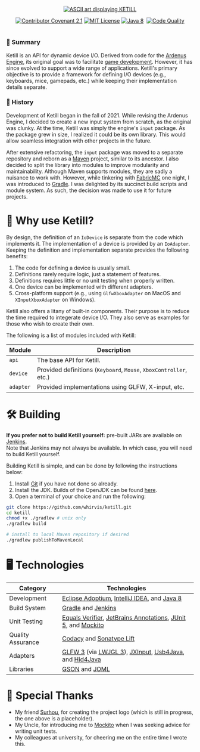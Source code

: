 <p align="center">
  <a href="#void"><img src="https://user-images.githubusercontent.com/5157755/153051741-39f3846f-f7cc-4be4-ad0e-09fbf6fb8488.png" alt="ASCII art displaying KETILL"></a>
</p>

<p align="center">
  <a href="CODE_OF_CONDUCT.md"><img src="https://img.shields.io/badge/Contributor%20Covenant-2.1-4baaaa.svg" alt="Contributor Covenant 2.1"></a>
  <a href="LICENSE"><img src="https://img.shields.io/github/license/whirvis/ketill" alt="MIT License"></a>
  <a href="https://www.oracle.com/java/technologies/java8.html"><img src="https://img.shields.io/badge/version-8-orange?style=flat&logo=java" alt="Java 8"></a>
  <a href="#void"><img src="https://img.shields.io/github/repo-size/whirvis/ketill" alt=""></a>
  <a href="https://www.codacy.com/gh/Whirvis/ketill/dashboard?utm_source=github.com&amp;utm_medium=referral&amp;utm_content=whirvis/ketill&amp;utm_campaign=Badge_Grade"><img src="https://app.codacy.com/project/badge/Grade/2be5a01acd504e9d8b5067ccfe4c79c4" alt="Code Quality"></a>
</p>

#

### 🔖 Summary

Ketill is an API for dynamic device I/O. Derived from code for the [Ardenus Engine](https://github.com/whirvis/ardenus-engine), its original goal was to facilitate [game development](https://youtu.be/zCmMuOXr-Nk).
However, it has since evolved to support a wide range of applications. Ketill's primary objective is to provide a framework for defining I/O devices (e.g., keyboards, mice, gamepads, etc.) while keeping their implementation details separate.

### 📓 History

Development of Ketill began in the fall of 2021. While revising the Ardenus Engine, I decided to create a new input system from scratch, as the original was clunky.
At the time, Ketill was simply the engine's `input` package. As the package grew in size, I realized it could be its own library. This would allow seamless integration with other projects in the future.

After extensive refactoring, the `input` package was moved to a separate repository and reborn as a [Maven](https://maven.apache.org/) project, similar to its ancestor.
I also decided to split the library into modules to improve modularity and maintainability. Although Maven supports modules, they are sadly a nuisance to work with.
However, while tinkering with [FabricMC](https://fabricmc.net/) one night, I was introduced to [Gradle](https://gradle.org/). I was delighted by its succinct build scripts and module system.
As such, the decision was made to use it for future projects.

# 👾 Why use Ketill?

By design, the definition of an `IoDevice` is separate from the code which implements it. The implementation of a device is provided by an `IoAdapter`.
Keeping the definition and implementation separate provides the following benefits:

   1. The code for defining a device is usually small.
   2. Definitions rarely require logic, just a statement of features.
   3. Definitions requires little or no unit testing when properly written.
   4. One device can be implemented with different adapters.
   5. Cross-platform support (e.g., using `GlfwXboxAdapter` on MacOS and `XInputXboxAdapter` on Windows).

Ketill also offers a litany of built-in components. Their purpose is to reduce the time required to integerate device I/O.
They also serve as examples for those who wish to create their own.

The following is a list of modules included with Ketill:

| Module    | Description                                                        |
|-----------|--------------------------------------------------------------------|
| `api`     | The base API for Ketill.                                           |
| `device`  | Provided definitions (`Keyboard`, `Mouse`, `XboxController`, etc.) |
| `adapter` | Provided implementations using GLFW, X-input, etc.                 |

# 🛠️ Building

**If you prefer not to build Ketill yourself:** pre-built JARs are available on [Jenkins](https://jenkins.ketill.io).<br>
Note that Jenkins may not always be available. In which case, you will need to build Ketill yourself.

Building Ketill is simple, and can be done by following the instructions below:

   1. Install [Git](https://git-scm.com/) if you have not done so already.
   2. Install the JDK. Builds of the OpenJDK can be found [here](https://adoptium.net/).
   3. Open a terminal of your choice and run the following:

```bash
git clone https://github.com/whirvis/ketill.git
cd ketill
chmod +x ./gradlew # unix only
./gradlew build

# install to local Maven repository if desired
./gradlew publishToMavenLocal
```

# 🖥️ Technologies

| Category          | Technologies                                                                                                                                                                                                                               |
| ----------------- | ------------------------------------------------------------------------------------------------------------------------------------------------------------------------------------------------------------------------------------------ |
| Development       | [Eclipse Adoptium](https://adoptium.net/), [IntelliJ IDEA](https://www.jetbrains.com/idea/), and [Java 8](https://www.oracle.com/java/technologies/java8.html)                                                                             |
| Build System      | [Gradle](https://gradle.org/) and [Jenkins](https://www.jenkins.io/)                                                                                                                                                                       |
| Unit Testing      | [Equals Verifier](https://jqno.nl/equalsverifier/), [JetBrains Annotations](https://github.com/JetBrains/java-annotations), [JUnit 5](https://junit.org/junit5/), and [Mockito](https://site.mockito.org/)                                 |
| Quality Assurance | [Codacy](https://www.codacy.com/) and [Sonatype Lift](https://lift.sonatype.com/)                                                                                                                                                          |
| Adapters          | [GLFW 3](https://www.glfw.org/) (via [LWJGL 3](https://www.lwjgl.org/)), [JXInput](https://github.com/StrikerX3/JXInput), [Usb4Java](http://usb4java.org/quickstart/javax-usb.html), and [Hid4Java](https://github.com/gary-rowe/hid4java) |
| Libraries         | [GSON](https://github.com/google/gson) and [JOML](https://joml-ci.github.io/JOML/)                                                                                                                                                         |

# 💎 Special Thanks

  - My friend [Surhou](https://t.co/gt2mqvXKaA), for creating the project logo (which is still in progress, the one above is a placeholder).
  - My Uncle, for introducing me to [Mockito](https://site.mockito.org/) when I was seeking advice for writing unit tests.
  - My colleagues at university, for cheering me on the entire time I wrote this.